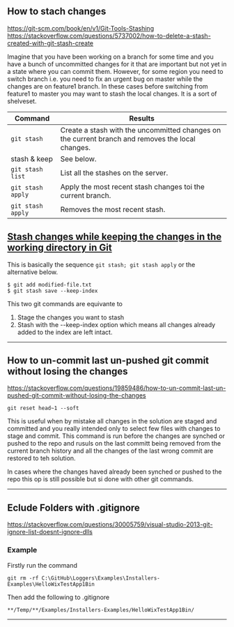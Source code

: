 
## How to stach changes

https://git-scm.com/book/en/v1/Git-Tools-Stashing  
https://stackoverflow.com/questions/5737002/how-to-delete-a-stash-created-with-git-stash-create  

Imagine that you have been working on a branch for some time and you have a bunch of uncommitted changes for it that are important but not yet in a state where you can commit them. However, for some region you need to switch branch i.e. you need to fix an urgent bug on master while the changes are on feature1 branch. In these cases before switching from feature1 to master you may want to stash the local changes. It is a sort of shelveset.


| Command		            | Results			                                                                              |
| -------------             | ------------------------------------------------------------------------------------------------|
| ```git stash```	        | Create a stash with the uncommitted changes on the current branch and removes the local changes.| 
| stash & keep              | See below.                                                                                      |
| ```git stash list```	    | List all the stashes on the server.                                   |
| ```git stash apply```	    | Apply the most recent stash changes toi the current branch.           |
| ```git stash apply```	    | Removes the most recent stash.                                        |

## [Stash changes while keeping the changes in the working directory in Git](https://stackoverflow.com/questions/17843384/stash-changes-while-keeping-the-changes-in-the-working-directory-in-git)

This is basically the sequence ```git stash; git stash apply``` or the alternative below.

```
$ git add modified-file.txt
$ git stash save --keep-index
```
This two git commands are equivante to 

1. Stage the changes you want to stash
2. Stash with the --keep-index option which means all changes already added to the index are left intact.

***

## How to un-commit last un-pushed git commit without losing the changes

https://stackoverflow.com/questions/19859486/how-to-un-commit-last-un-pushed-git-commit-without-losing-the-changes  

```git reset head~1 --soft```

This is useful when by mistake all changes in the solution are staged and committed and you really intended only to select few files with changes to stage and commit. This command is run before the 
changes are synched or pushed to the repo and rusuls on the last committ being removed from the current branch history and all the changes of the last wrong commit are restored to teh solution.

In cases where the changes haved already been synched or pushed to the repo this op is still possible but si done with other git commands. 

***

## Eclude Folders with .gitignore 

https://stackoverflow.com/questions/30005759/visual-studio-2013-git-ignore-list-doesnt-ignore-dlls  

### Example

Firstly run the command

```git rm -rf C:\GitHub\Loggers\Examples\Installers-Examples\HelloWixTestApp1Bin```  

Then add the following to .gitignore  

```**/Temp/**/Examples/Installers-Examples/HelloWixTestApp1Bin/```

***